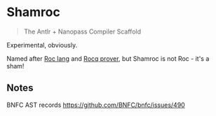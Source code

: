 # Shamroc

> The Antlr + Nanopass Compiler Scaffold

Experimental, obviously.

Named after [Roc lang](https://github.com/roc-lang/roc) and [Rocq prover](https://rocq-prover.org), but Shamroc is not Roc - it's a sham!

## Notes

BNFC AST records
https://github.com/BNFC/bnfc/issues/490